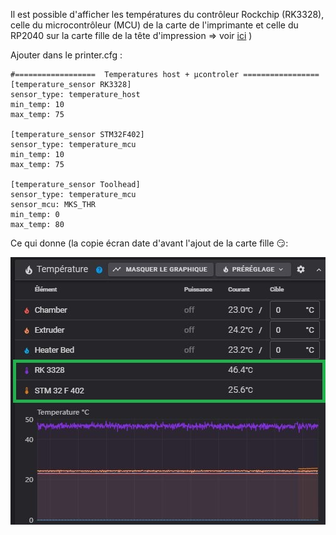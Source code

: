 Il est possible d'afficher les températures du contrôleur Rockchip (RK3328), celle du microcontrôleur (MCU) de la carte de l'imprimante et celle du RP2040 sur la carte fille de la tête d'impression
=> voir [ici](https://www.klipper3d.org/fr/Config_Reference.html#capteur-de-temperature-integre-au-microcontroleur) )

Ajouter dans le printer.cfg :
```
#==================  Temperatures host + μcontroler =================
[temperature_sensor RK3328]
sensor_type: temperature_host
min_temp: 10
max_temp: 75

[temperature_sensor STM32F402]
sensor_type: temperature_mcu
min_temp: 10
max_temp: 75

[temperature_sensor Toolhead]
sensor_type: temperature_mcu
sensor_mcu: MKS_THR
min_temp: 0
max_temp: 80
```

Ce qui donne (la copie écran date d'avant l'ajout de la carte fille 😏:

![températures](../Images/mcu+controler-temperatures.jpg)
